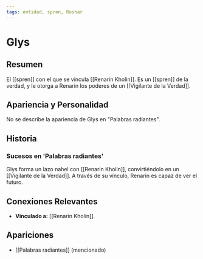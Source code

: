 ```yaml
---
tags: entidad, spren, Roshar
---
```


# Glys

## Resumen
El [[spren]] con el que se vincula [[Renarin Kholin]]. Es un [[spren]] de la verdad, y le otorga a Renarin los poderes de un [[Vigilante de la Verdad]].

## Apariencia y Personalidad
No se describe la apariencia de Glys en "Palabras radiantes".

## Historia
### Sucesos en 'Palabras radiantes'
Glys forma un lazo nahel con [[Renarin Kholin]], convirtiéndolo en un [[Vigilante de la Verdad]]. A través de su vínculo, Renarin es capaz de ver el futuro.

## Conexiones Relevantes
* **Vinculado a:** [[Renarin Kholin]].

## Apariciones
* [[Palabras radiantes]] (mencionado)
